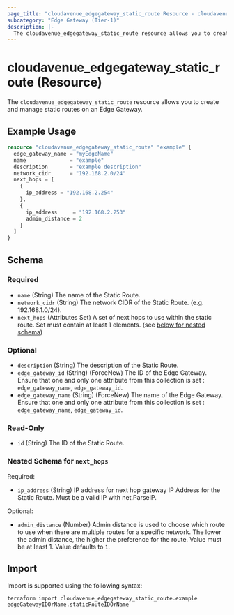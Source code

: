 ```yaml
---
page_title: "cloudavenue_edgegateway_static_route Resource - cloudavenue"
subcategory: "Edge Gateway (Tier-1)"
description: |-
  The cloudavenue_edgegateway_static_route resource allows you to create and manage static routes on an Edge Gateway.
---
```


# cloudavenue_edgegateway_static_route (Resource)

The `cloudavenue_edgegateway_static_route` resource allows you to create and manage static routes on an Edge Gateway.

## Example Usage

```terraform
resource "cloudavenue_edgegateway_static_route" "example" {
  edge_gateway_name = "myEdgeName"
  name              = "example"
  description       = "example description"
  network_cidr      = "192.168.2.0/24"
  next_hops = [
    {
      ip_address = "192.168.2.254"
    },
    {
      ip_address     = "192.168.2.253"
      admin_distance = 2
    }
  ]
}
```

<!-- schema generated by tfplugindocs -->
## Schema

### Required

- `name` (String) The name of the Static Route.
- `network_cidr` (String) The network CIDR of the Static Route. (e.g. 192.168.1.0/24).
- `next_hops` (Attributes Set) A set of next hops to use within the static route. Set must contain at least 1 elements. (see [below for nested schema](#nestedatt--next_hops))

### Optional

- `description` (String) The description of the Static Route.
- `edge_gateway_id` (String) (ForceNew) The ID of the Edge Gateway. Ensure that one and only one attribute from this collection is set : `edge_gateway_name`, `edge_gateway_id`.
- `edge_gateway_name` (String) (ForceNew) The name of the Edge Gateway. Ensure that one and only one attribute from this collection is set : `edge_gateway_name`, `edge_gateway_id`.

### Read-Only

- `id` (String) The ID of the Static Route.

<a id="nestedatt--next_hops"></a>
### Nested Schema for `next_hops`

Required:

- `ip_address` (String) IP address for next hop gateway IP Address for the Static Route. Must be a valid IP with net.ParseIP.

Optional:

- `admin_distance` (Number) Admin distance is used to choose which route to use when there are multiple routes for a specific network. The lower the admin distance, the higher the preference for the route. Value must be at least 1. Value defaults to `1`.

## Import

Import is supported using the following syntax:
```shell
terraform import cloudavenue_edgegateway_static_route.example edgeGatewayIDOrName.staticRouteIDOrName
```